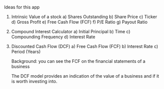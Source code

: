 Ideas for this app

1. Intrinsic Value of a stock
    a) Shares Outstanding
    b) Share Price
    c) Ticker
    d) Gross Profit
    e) Free Cash Flow (FCF)
    f) P/E Ratio
    g) Payout Ratio

2. Compound Interest Calculator
    a) Initial Principal
    b) Time
    c) Compounding Frequency
    d) Interest Rate

3. Discounted Cash Flow (DCF)
    a) Free Cash Flow (FCF)
    b) Interest Rate
    c) Period (Years)

    Background: you can see the FCF on the financial statements of a business

    The DCF model provides an indication of the value of a business and if it is worth investing into. 